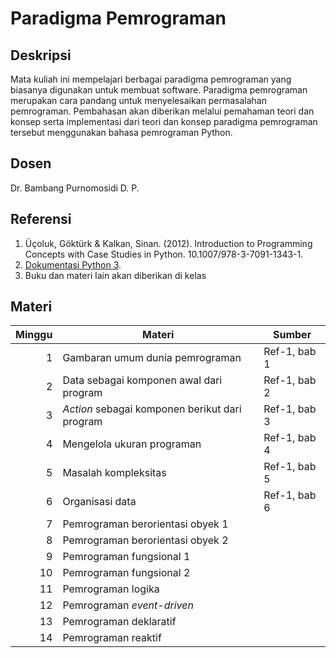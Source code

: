 # Paradigma Pemrograman

## Deskripsi

Mata kuliah ini mempelajari berbagai paradigma pemrograman yang biasanya digunakan untuk membuat software. Paradigma pemrograman merupakan cara pandang untuk menyelesaikan permasalahan pemrograman. Pembahasan akan diberikan melalui pemahaman teori dan konsep serta implementasi dari teori dan konsep paradigma pemrograman tersebut menggunakan bahasa pemrograman Python.

## Dosen

Dr. Bambang Purnomosidi D. P.

## Referensi

1.  Üçoluk, Göktürk & Kalkan, Sinan. (2012). Introduction to Programming Concepts with Case Studies in Python. 10.1007/978-3-7091-1343-1. 
2.  [Dokumentasi Python 3](https://docs.python.org/3/).
3.  Buku dan materi lain akan diberikan di kelas

## Materi

| Minggu | Materi | Sumber |
|-------:|--------|--------|
| 1 | Gambaran umum dunia pemrograman | Ref-1, bab 1 |
| 2 | Data sebagai komponen awal dari program | Ref-1, bab 2 |
| 3 | *Action* sebagai komponen berikut dari program | Ref-1, bab 3 |
| 4 | Mengelola ukuran programan | Ref-1, bab 4 |
| 5 | Masalah kompleksitas | Ref-1, bab 5 |
| 6 | Organisasi data | Ref-1, bab 6 |
| 7 | Pemrograman berorientasi obyek 1 | |
| 8 | Pemrograman berorientasi obyek 2 | |
| 9 | Pemrograman fungsional 1 | |
| 10 | Pemrograman fungsional 2 | |
| 11 | Pemrograman logika | |
| 12 | Pemrograman *event-driven* | |
| 13 | Pemrograman deklaratif | |
| 14 | Pemrograman reaktif | |

